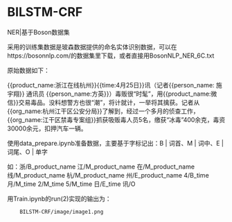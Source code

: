 # BILSTM-CRF
NER|基于Boson数据集

采用的训练集数据是玻森数据提供的命名实体识别数据，可以在https://bosonnlp.com/的数据集里下载，或者直接用BosonNLP_NER_6C.txt

原始数据如下：

{{product_name:浙江在线杭州}}{{time:4月25日}}讯（记者{{person_name: 施宇翔}} 通讯员 {{person_name:方英}}）毒贩很“时髦”，用{{product_name:微信}}交易毒品。没料想警方也很“潮”，将计就计，一举将其擒获。记者从{{org_name:杭州江干区公安分局}}了解到，经过一个多月的侦查工作，{{org_name:江干区禁毒专案组}}抓获吸贩毒人员5名，缴获“冰毒”400余克，毒资30000余元，扣押汽车一辆。

使用data_prepare.ipynb准备数据，主要基于字标记出：B | 词首、M | 词中、E | 词尾、O | 单字

如：浙/B_product_name 江/M_product_name 在/M_product_name 线/M_product_name 杭/M_product_name 州/E_product_name 4/B_time 月/M_time 2/M_time 5/M_time 日/E_time 讯/O

用Train.ipynb的run(2)实现的输出为：

        BILSTM-CRF/image/image1.png
      

